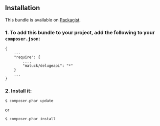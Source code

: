 Installation
------------

This bundle is available on [Packagist](http://packagist.org/packages/matuck/delugeapi).

### 1. To add this bundle to your project, add the following to your `composer.json`:

```
{
    ...
    "require": {
        ...,
        "matuck/delugeapi": "*"
    }
    ...
}
```

### 2. Install it:

```
$ composer.phar update
```
or
```
$ composer.phar install
```

